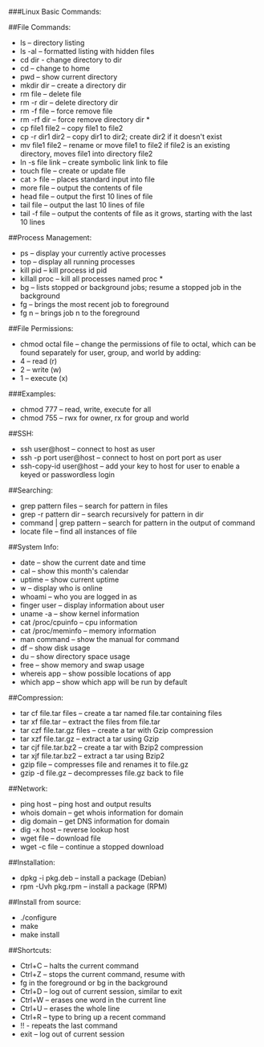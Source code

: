 ###Linux Basic Commands:

##File Commands:
 * ls – directory listing
 * ls -al – formatted listing with hidden files
 * cd dir - change directory to dir
 * cd – change to home
 * pwd – show current directory
 * mkdir dir – create a directory dir
 * rm file – delete file
 * rm -r dir – delete directory dir
 * rm -f file – force remove file
 * rm -rf dir – force remove directory dir *
 * cp file1 file2 – copy file1 to file2
 * cp -r dir1 dir2 – copy dir1 to dir2; create dir2 if it doesn't exist
 * mv file1 file2 – rename or move file1 to file2 if file2 is an existing directory, moves file1 into directory file2
 * ln -s file link – create symbolic link link to file
 * touch file – create or update file
 * cat > file – places standard input into file
 * more file – output the contents of file
 * head file – output the first 10 lines of file
 * tail file – output the last 10 lines of file
 * tail -f file – output the contents of file as it grows, starting with the last 10 lines 

##Process Management:
 * ps – display your currently active processes
 * top – display all running processes
 * kill pid – kill process id pid
 * killall proc – kill all processes named proc *
 * bg – lists stopped or background jobs; resume a stopped job in the background
 * fg – brings the most recent job to foreground
 * fg n – brings job n to the foreground

##File Permissions:
 * chmod octal file – change the permissions of file to octal, which can be found separately for user, group, and world by adding:
 * 4 – read (r)
 * 2 – write (w)
 * 1 – execute (x)

###Examples:
 * chmod 777 – read, write, execute for all
 * chmod 755 – rwx for owner, rx for group and world

##SSH: 
 * ssh user@host – connect to host as user
 * ssh -p port user@host – connect to host on port port as user
 * ssh-copy-id user@host – add your key to host for user to enable a keyed or passwordless login

##Searching:
 * grep pattern files – search for pattern in files
 * grep -r pattern dir – search recursively for pattern in dir
 * command | grep pattern – search for pattern in the output of command
 * locate file – find all instances of file
 
##System Info:
 * date – show the current date and time
 * cal – show this month's calendar
 * uptime – show current uptime
 * w – display who is online
 * whoami – who you are logged in as
 * finger user – display information about user
 * uname -a – show kernel information
 * cat /proc/cpuinfo – cpu information
 * cat /proc/meminfo – memory information
 * man command – show the manual for command
 * df – show disk usage
 * du – show directory space usage
 * free – show memory and swap usage
 * whereis app – show possible locations of app
 * which app – show which app will be run by default

##Compression:
 * tar cf file.tar files – create a tar named file.tar containing files
 * tar xf file.tar – extract the files from file.tar
 * tar czf file.tar.gz files – create a tar with Gzip compression
 * tar xzf file.tar.gz – extract a tar using Gzip
 * tar cjf file.tar.bz2 – create a tar with Bzip2 compression
 * tar xjf file.tar.bz2 – extract a tar using Bzip2
 * gzip file – compresses file and renames it to file.gz
 * gzip -d file.gz – decompresses file.gz back to file

##Network:
 * ping host – ping host and output results
 * whois domain – get whois information for domain
 * dig domain – get DNS information for domain
 * dig -x host – reverse lookup host
 * wget file – download file
 * wget -c file – continue a stopped download

##Installation:
 * dpkg -i pkg.deb – install a package (Debian)
 * rpm -Uvh pkg.rpm – install a package (RPM)

##Install from source:
 * ./configure
 * make
 * make install

##Shortcuts:
 * Ctrl+C – halts the current command
 * Ctrl+Z – stops the current command, resume with
 * fg in the foreground or bg in the background
 * Ctrl+D – log out of current session, similar to exit
 * Ctrl+W – erases one word in the current line
 * Ctrl+U – erases the whole line
 * Ctrl+R – type to bring up a recent command
 * !! - repeats the last command
 * exit – log out of current session
